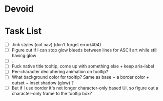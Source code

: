 # Devoid

# Task List

- [ ] .link styles (not nav) (don't forget error/404)
- [ ] Figure out if I can stop glow bleeds between lines for ASCII art while still having glow
- [ ] ...
- [ ] Fuck native title tooltip, come up with something else + keep aria-label
- [ ] Per-character deciphering animation on tooltip?
- [ ] What background color for tooltip? Same as base + a border color + outset + inset shadow (glow) ?
- [ ] But if I use border it's not longer character-only based UI, so figure out a character-only frame to the tooltip box?
